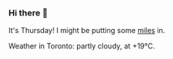 ### Hi there :wave:

It's Thursday! I might be putting some [miles](https://www.strava.com/athletes/889963) in.

Weather in Toronto: partly cloudy, at +19°C.
